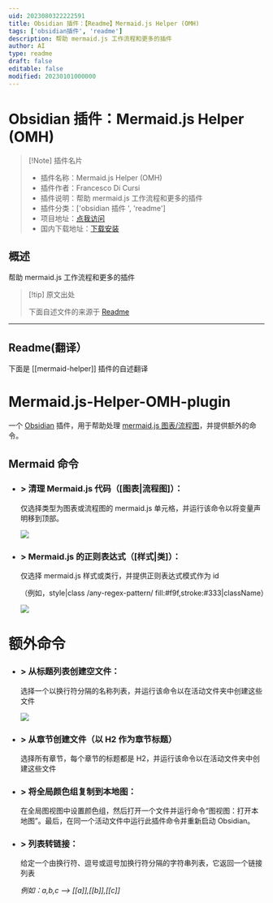 ```yaml
---
uid: 2023080322222591
title: Obsidian 插件：【Readme】Mermaid.js Helper (OMH)
tags: ['obsidian插件', 'readme']
description: 帮助 mermaid.js 工作流程和更多的插件
author: AI
type: readme
draft: false
editable: false
modified: 20230101000000
---
```


# Obsidian 插件：Mermaid.js Helper (OMH)

> [!Note] 插件名片
> - 插件名称：Mermaid.js Helper (OMH)
> - 插件作者：Francesco Di Cursi
> - 插件说明：帮助 mermaid.js 工作流程和更多的插件
> - 插件分类：['obsidian 插件 ', 'readme']
> - 项目地址：[点我访问](https://github.com/FrancescoDiCursi/Mermaid.js-Helper-OMH-plugin)
> - 国内下载地址：[下载安装](https://pkmer.cn/products/plugin/pluginMarket/?mermaid-helper)

## 概述

帮助 mermaid.js 工作流程和更多的插件

> [!tip] 原文出处
>
>下面自述文件的来源于 [Readme](https://ghproxy.net/https://raw.githubusercontent.com/FrancescoDiCursi/Mermaid.js-Helper-OMH-plugin/main/README.md)
>

---

## Readme(翻译）

下面是 [[mermaid-helper]] 插件的自述翻译

# Mermaid.js-Helper-OMH-plugin

一个 [Obsidian](https://obsidian.md/) 插件，用于帮助处理 [mermaid.js 图表/流程图](https://mermaid.js.org/syntax/flowchart.html)，并提供额外的命令。

## Mermaid 命令

- ### \> 清理 Mermaid.js 代码（[图表|流程图]）：

  仅选择类型为图表或流程图的 mermaid.js 单元格，并运行该命令以将变量声明移到顶部。



  ![](https://github.com/FrancescoDiCursi/Obsidian-Mermaid.js-Helper-OMH-plugin/blob/main/gifs/obsidian%20clean%20text.gif)

- ### \> Mermaid.js 的正则表达式（[样式|类]）：

  仅选择 mermaid.js 样式或类行，并提供正则表达式模式作为 id



  （例如，style|class /any-regex-pattern/ fill:#f9f,stroke:#333|className）



   ![](https://github.com/FrancescoDiCursi/Obsidian-Mermaid.js-Helper-OMH-plugin/blob/main/gifs/obsidian%20style%20re.gif)

# 额外命令

- ### \> 从标题列表创建空文件：

  选择一个以换行符分隔的名称列表，并运行该命令以在活动文件夹中创建这些文件

  ![](https://github.com/FrancescoDiCursi/Obsidian-Mermaid.js-Helper-OMH-plugin/blob/main/gifs/obsidian%20files.gif)

- ### \> 从章节创建文件（以 H2 作为章节标题）

  选择所有章节，每个章节的标题都是 H2，并运行该命令以在活动文件夹中创建这些文件

- ### \> 将全局颜色组复制到本地图：

  在全局图视图中设置颜色组，然后打开一个文件并运行命令“图视图：打开本地图”。最后，在同一个活动文件中运行此插件命令并重新启动 Obsidian。

- ### \> 列表转链接：

  给定一个由换行符、逗号或逗号加换行符分隔的字符串列表，它返回一个链接列表

  _例如：a,b,c --> [[a]],[[b]],[[c]]_
